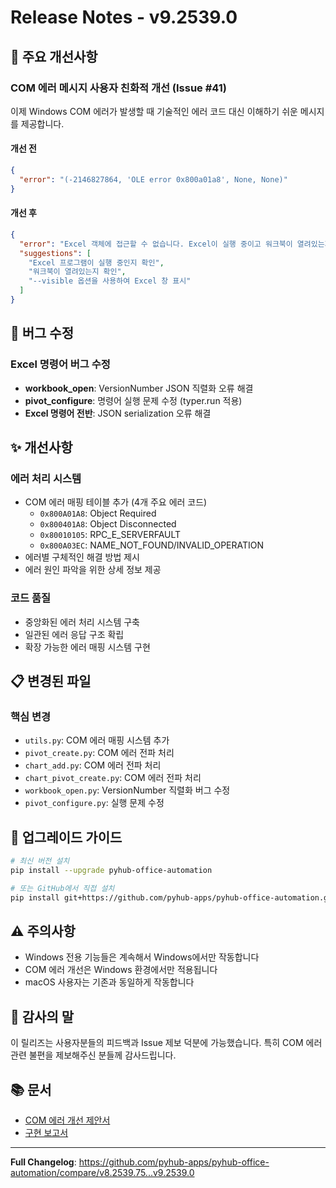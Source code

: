 # Release Notes - v9.2539.0

## 🎉 주요 개선사항

### COM 에러 메시지 사용자 친화적 개선 (Issue #41)

이제 Windows COM 에러가 발생할 때 기술적인 에러 코드 대신 이해하기 쉬운 메시지를 제공합니다.

#### 개선 전
```json
{
  "error": "(-2146827864, 'OLE error 0x800a01a8', None, None)"
}
```

#### 개선 후
```json
{
  "error": "Excel 객체에 접근할 수 없습니다. Excel이 실행 중이고 워크북이 열려있는지 확인하세요.",
  "suggestions": [
    "Excel 프로그램이 실행 중인지 확인",
    "워크북이 열려있는지 확인",
    "--visible 옵션을 사용하여 Excel 창 표시"
  ]
}
```

## 🐛 버그 수정

### Excel 명령어 버그 수정
- **workbook_open**: VersionNumber JSON 직렬화 오류 해결
- **pivot_configure**: 명령어 실행 문제 수정 (typer.run 적용)
- **Excel 명령어 전반**: JSON serialization 오류 해결

## ✨ 개선사항

### 에러 처리 시스템
- COM 에러 매핑 테이블 추가 (4개 주요 에러 코드)
  - `0x800A01A8`: Object Required
  - `0x800401A8`: Object Disconnected
  - `0x80010105`: RPC_E_SERVERFAULT
  - `0x800A03EC`: NAME_NOT_FOUND/INVALID_OPERATION
- 에러별 구체적인 해결 방법 제시
- 에러 원인 파악을 위한 상세 정보 제공

### 코드 품질
- 중앙화된 에러 처리 시스템 구축
- 일관된 에러 응답 구조 확립
- 확장 가능한 에러 매핑 시스템 구현

## 📋 변경된 파일

### 핵심 변경
- `utils.py`: COM 에러 매핑 시스템 추가
- `pivot_create.py`: COM 에러 전파 처리
- `chart_add.py`: COM 에러 전파 처리
- `chart_pivot_create.py`: COM 에러 전파 처리
- `workbook_open.py`: VersionNumber 직렬화 버그 수정
- `pivot_configure.py`: 실행 문제 수정

## 🔄 업그레이드 가이드

```bash
# 최신 버전 설치
pip install --upgrade pyhub-office-automation

# 또는 GitHub에서 직접 설치
pip install git+https://github.com/pyhub-apps/pyhub-office-automation.git@v9.2539.0
```

## ⚠️ 주의사항

- Windows 전용 기능들은 계속해서 Windows에서만 작동합니다
- COM 에러 개선은 Windows 환경에서만 적용됩니다
- macOS 사용자는 기존과 동일하게 작동합니다

## 🙏 감사의 말

이 릴리즈는 사용자분들의 피드백과 Issue 제보 덕분에 가능했습니다.
특히 COM 에러 관련 불편을 제보해주신 분들께 감사드립니다.

## 📚 문서

- [COM 에러 개선 제안서](docs/issues/com-error-improvement.md)
- [구현 보고서](docs/issues/com-error-implementation-report.md)

---

**Full Changelog**: https://github.com/pyhub-apps/pyhub-office-automation/compare/v8.2539.75...v9.2539.0
